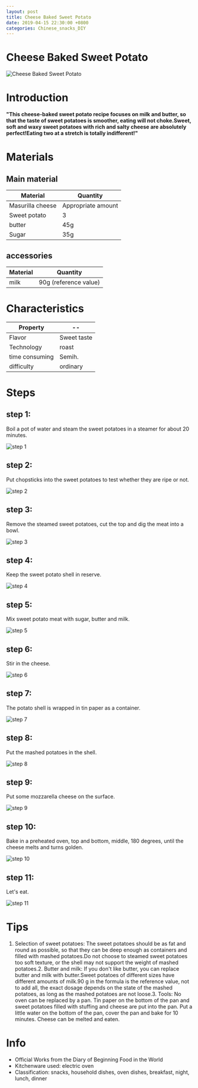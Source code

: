 ```yaml
---
layout: post
title: Cheese Baked Sweet Potato
date: 2019-04-15 22:30:00 +0800
categories: Chinese_snacks_DIY
---
```


# Cheese Baked Sweet Potato

![Cheese Baked Sweet Potato]({{site.baseurl}}/img/410009/410009.jpg)

# Introduction

**"This cheese-baked sweet potato recipe focuses on milk and butter, so that the taste of sweet potatoes is smoother, eating will not choke.Sweet, soft and waxy sweet potatoes with rich and salty cheese are absolutely perfect!Eating two at a stretch is totally indifferent!"**

# Materials


## Main material

Material|Quantity
--|--
Masurilla cheese|Appropriate amount
Sweet potato|3
butter|45g
Sugar|35g

## accessories

Material|Quantity
--|--
milk|90g (reference value)

# Characteristics

Property|--
--|--
Flavor|Sweet taste
Technology|roast
time consuming|Semih.
difficulty|ordinary

# Steps

## step 1:

Boil a pot of water and steam the sweet potatoes in a steamer for about 20 minutes.

![step 1]({{site.baseurl}}/img/410009/1.jpg)

## step 2:

Put chopsticks into the sweet potatoes to test whether they are ripe or not.

![step 2]({{site.baseurl}}/img/410009/2.jpg)

## step 3:

Remove the steamed sweet potatoes, cut the top and dig the meat into a bowl.

![step 3]({{site.baseurl}}/img/410009/3.jpg)

## step 4:

Keep the sweet potato shell in reserve.

![step 4]({{site.baseurl}}/img/410009/4.jpg)

## step 5:

Mix sweet potato meat with sugar, butter and milk.

![step 5]({{site.baseurl}}/img/410009/5.jpg)

## step 6:

Stir in the cheese.

![step 6]({{site.baseurl}}/img/410009/6.jpg)

## step 7:

The potato shell is wrapped in tin paper as a container.

![step 7]({{site.baseurl}}/img/410009/7.jpg)

## step 8:

Put the mashed potatoes in the shell.

![step 8]({{site.baseurl}}/img/410009/8.jpg)

## step 9:

Put some mozzarella cheese on the surface.

![step 9]({{site.baseurl}}/img/410009/9.jpg)

## step 10:

Bake in a preheated oven, top and bottom, middle, 180 degrees, until the cheese melts and turns golden.

![step 10]({{site.baseurl}}/img/410009/10.jpg)

## step 11:

Let's eat.

![step 11]({{site.baseurl}}/img/410009/11.jpg)

# Tips

1. Selection of sweet potatoes: The sweet potatoes should be as fat and round as possible, so that they can be deep enough as containers and filled with mashed potatoes.Do not choose to steamed sweet potatoes too soft texture, or the shell may not support the weight of mashed potatoes.2. Butter and milk: If you don't like butter, you can replace butter and milk with butter.Sweet potatoes of different sizes have different amounts of milk.90 g in the formula is the reference value, not to add all, the exact dosage depends on the state of the mashed potatoes, as long as the mashed potatoes are not loose.3. Tools: No oven can be replaced by a pan. Tin paper on the bottom of the pan and sweet potatoes filled with stuffing and cheese are put into the pan. Put a little water on the bottom of the pan, cover the pan and bake for 10 minutes. Cheese can be melted and eaten.

# Info

- Official Works from the Diary of Beginning Food in the World
- Kitchenware used: electric oven
- Classification: snacks, household dishes, oven dishes, breakfast, night, lunch, dinner
